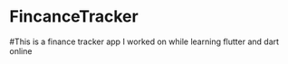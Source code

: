 # FincanceTracker
#This is a finance tracker app I worked on while learning flutter and dart online
#
